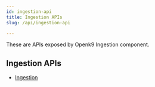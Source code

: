 ```yaml
---
id: ingestion-api
title: Ingestion APIs
slug: /api/ingestion-api

---
```


These are APIs exposed by Openk9 Ingestion component.

## Ingestion APIs

- [Ingestion](ingestion)
